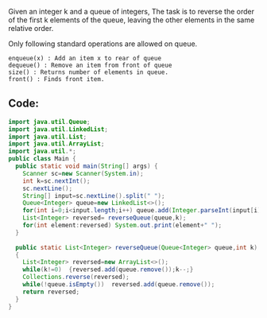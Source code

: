 Given an integer k and a queue of integers, The task is to reverse the order of the first k elements of the queue, leaving the other elements in the same relative order.

Only following standard operations are allowed on queue. 

    enqueue(x) : Add an item x to rear of queue
    dequeue() : Remove an item from front of queue
    size() : Returns number of elements in queue.
    front() : Finds front item.
## Code:
``` java
import java.util.Queue;
import java.util.LinkedList;
import java.util.List;
import java.util.ArrayList;
import java.util.*;
public class Main {
  public static void main(String[] args) {
    Scanner sc=new Scanner(System.in);
    int k=sc.nextInt();
    sc.nextLine();
    String[] input=sc.nextLine().split(" ");
    Queue<Integer> queue=new LinkedList<>();
    for(int i=0;i<input.length;i++) queue.add(Integer.parseInt(input[i]));
    List<Integer> reversed= reverseQueue(queue,k);
  	for(int element:reversed) System.out.print(element+" ");
  }
  
  public static List<Integer> reverseQueue(Queue<Integer> queue,int k)
  {
    List<Integer> reversed=new ArrayList<>();
    while(k!=0)  {reversed.add(queue.remove());k--;}
    Collections.reverse(reversed);
  	while(!queue.isEmpty())  reversed.add(queue.remove());
    return reversed;
  }
}
```
